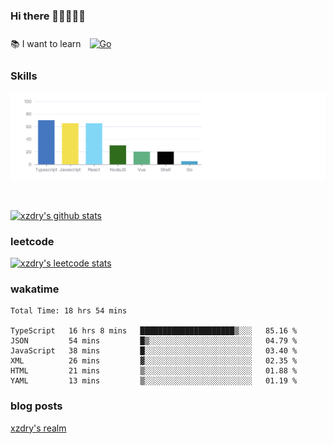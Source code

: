 ### Hi there 👋👋👋👋👋

 :books: I want to learn <a href="https://go.dev/" target="_blank"><img style="margin: 10px" src="https://profilinator.rishav.dev/skills-assets/go-original.svg" alt="Go" height="50" /></a>  

### Skills
![](img/2022-09-05-22-04-20.png)

<br />

[![xzdry's github stats](https://github-readme-stats.vercel.app/api?username=xzdry&count_private=true&show_icons=true&theme=vue)](https://github.com/xzdry)

### leetcode
[![xzdry's leetcode stats](https://leetcard.jacoblin.cool/xzdry-2?theme=light&font=Anek%20Kannada&site=cn)](https://leetcode.cn/u/xzdry-2/)

### wakatime
<!--START_SECTION:waka-->

```text
Total Time: 18 hrs 54 mins

TypeScript   16 hrs 8 mins   █████████████████████▒░░░   85.16 %
JSON         54 mins         █▒░░░░░░░░░░░░░░░░░░░░░░░   04.79 %
JavaScript   38 mins         █░░░░░░░░░░░░░░░░░░░░░░░░   03.40 %
XML          26 mins         ▓░░░░░░░░░░░░░░░░░░░░░░░░   02.35 %
HTML         21 mins         ▒░░░░░░░░░░░░░░░░░░░░░░░░   01.88 %
YAML         13 mins         ▒░░░░░░░░░░░░░░░░░░░░░░░░   01.19 %
```

<!--END_SECTION:waka-->

### blog posts
[xzdry's realm](https://www.justdry.net/)
